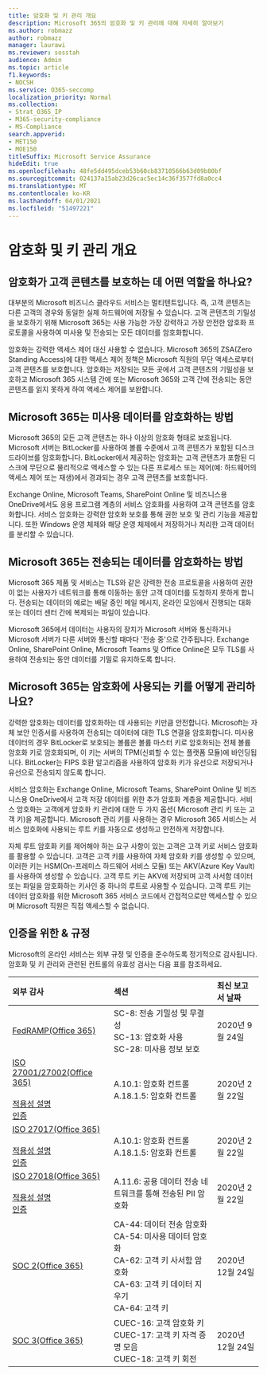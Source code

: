 ```yaml
---
title: 암호화 및 키 관리 개요
description: Microsoft 365의 암호화 및 키 관리에 대해 자세히 알아보기
ms.author: robmazz
author: robmazz
manager: laurawi
ms.reviewer: sosstah
audience: Admin
ms.topic: article
f1.keywords:
- NOCSH
ms.service: O365-seccomp
localization_priority: Normal
ms.collection:
- Strat_O365_IP
- M365-security-compliance
- MS-Compliance
search.appverid:
- MET150
- MOE150
titleSuffix: Microsoft Service Assurance
hideEdit: true
ms.openlocfilehash: 48fe5dd495dceb53b60cb83710566b63d09b80bf
ms.sourcegitcommit: 024137a15ab23d26cac5ec14c36f3577fd8a0cc4
ms.translationtype: MT
ms.contentlocale: ko-KR
ms.lasthandoff: 04/01/2021
ms.locfileid: "51497221"
---
```

# <a name="encryption-and-key-management-overview"></a>암호화 및 키 관리 개요

## <a name="what-role-does-encryption-play-in-protecting-customer-content"></a>암호화가 고객 콘텐츠를 보호하는 데 어떤 역할을 하나요?

대부분의 Microsoft 비즈니스 클라우드 서비스는 멀티텐트입니다. 즉, 고객 콘텐츠는 다른 고객의 경우와 동일한 실제 하드웨어에 저장될 수 있습니다. 고객 콘텐츠의 기밀성을 보호하기 위해 Microsoft 365는 사용 가능한 가장 강력하고 가장 안전한 암호화 프로토콜을 사용하여 미사용 및 전송되는 모든 데이터를 암호화합니다.

암호화는 강력한 액세스 제어 대신 사용할 수 없습니다. Microsoft 365의 ZSA(Zero Standing Access)에 대한 액세스 제어 정책은 Microsoft 직원의 무단 액세스로부터 고객 콘텐츠를 보호합니다. 암호화는 저장되는 모든 곳에서 고객 콘텐츠의 기밀성을 보호하고 Microsoft 365 시스템 간에 또는 Microsoft 365와 고객 간에 전송되는 동안 콘텐츠를 읽지 못하게 하여 액세스 제어를 보완합니다.

## <a name="how-does-microsoft-365-encrypt-data-at-rest"></a>Microsoft 365는 미사용 데이터를 암호화하는 방법

Microsoft 365의 모든 고객 콘텐츠는 하나 이상의 암호화 형태로 보호됩니다. Microsoft 서버는 BitLocker를 사용하여 볼륨 수준에서 고객 콘텐츠가 포함된 디스크 드라이브를 암호화합니다. BitLocker에서 제공하는 암호화는 고객 콘텐츠가 포함된 디스크에 무단으로 물리적으로 액세스할 수 있는 다른 프로세스 또는 제어(예: 하드웨어의 액세스 제어 또는 재생)에서 경과되는 경우 고객 콘텐츠를 보호합니다.

Exchange Online, Microsoft Teams, SharePoint Online 및 비즈니스용 OneDrive에서도 응용 프로그램 계층의 서비스 암호화를 사용하여 고객 콘텐츠를 암호화합니다. 서비스 암호화는 강력한 암호화 보호를 통해 권한 보호 및 관리 기능을 제공합니다. 또한 Windows 운영 체제와 해당 운영 체제에서 저장하거나 처리한 고객 데이터를 분리할 수 있습니다.

## <a name="how-does-microsoft-365-encrypt-data-in-transit"></a>Microsoft 365는 전송되는 데이터를 암호화하는 방법

Microsoft 365 제품 및 서비스는 TLS와 같은 강력한 전송 프로토콜을 사용하여 권한이 없는 사용자가 네트워크를 통해 이동하는 동안 고객 데이터를 도청하지 못하게 합니다. 전송되는 데이터의 예로는 배달 중인 메일 메시지, 온라인 모임에서 진행되는 대화 또는 데이터 센터 간에 복제되는 파일이 있습니다.

Microsoft 365에서 데이터는 사용자의 장치가 Microsoft 서버와 통신하거나 Microsoft 서버가 다른 서버와 통신할 때마다 '전송 중'으로 간주됩니다. Exchange Online, SharePoint Online, Microsoft Teams 및 Office Online은 모두 TLS를 사용하여 전송되는 동안 데이터를 기밀로 유지하도록 합니다.

## <a name="how-does-microsoft-365-manage-the-keys-used-for-encryption"></a>Microsoft 365는 암호화에 사용되는 키를 어떻게 관리하나요?

강력한 암호화는 데이터를 암호화하는 데 사용되는 키만큼 안전합니다. Microsoft는 자체 보안 인증서를 사용하여 전송되는 데이터에 대한 TLS 연결을 암호화합니다. 미사용 데이터의 경우 BitLocker로 보호되는 볼륨은 볼륨 마스터 키로 암호화되는 전체 볼륨 암호화 키로 암호화되며, 이 키는 서버의 TPM(신뢰할 수 있는 플랫폼 모듈)에 바인딩됩니다. BitLocker는 FIPS 호환 알고리즘을 사용하여 암호화 키가 유선으로 저장되거나 유선으로 전송되지 않도록 합니다.

서비스 암호화는 Exchange Online, Microsoft Teams, SharePoint Online 및 비즈니스용 OneDrive에서 고객 저장 데이터를 위한 추가 암호화 계층을 제공합니다. 서비스 암호화는 고객에게 암호화 키 관리에 대한 두 가지 옵션( Microsoft 관리 키 또는 고객 키)을 제공합니다. Microsoft 관리 키를 사용하는 경우 Microsoft 365 서비스는 서비스 암호화에 사용되는 루트 키를 자동으로 생성하고 안전하게 저장합니다.

자체 루트 암호화 키를 제어해야 하는 요구 사항이 있는 고객은 고객 키로 서비스 암호화를 활용할 수 있습니다. 고객은 고객 키를 사용하여 자체 암호화 키를 생성할 수 있으며, 이러한 키는 HSM(On-프레미스 하드웨어 서비스 모듈) 또는 AKV(Azure Key Vault)를 사용하여 생성할 수 있습니다. 고객 루트 키는 AKV에 저장되며 고객 사서함 데이터 또는 파일을 암호화하는 키사인 중 하나의 루트로 사용할 수 있습니다. 고객 루트 키는 데이터 암호화를 위한 Microsoft 365 서비스 코드에서 간접적으로만 액세스할 수 있으며 Microsoft 직원은 직접 액세스할 수 없습니다.

## <a name="related-external-regulations--certifications"></a>인증을 위한 & 규정

Microsoft의 온라인 서비스는 외부 규정 및 인증을 준수하도록 정기적으로 감사됩니다. 암호화 및 키 관리와 관련된 컨트롤의 유효성 검사는 다음 표를 참조하세요.

| **외부 감사** | **섹션** | **최신 보고서 날짜** |
|:--------------------|:------------|:-----------------------|
| [FedRAMP(Office 365)](https://compliance.microsoft.com/compliancemanager) | SC-8: 전송 기밀성 및 무결성 <br> SC-13: 암호화 사용 <br> SC-28: 미사용 정보 보호 <br>  | 2020년 9월 24일 |
| [ISO 27001/27002(Office 365)](https://servicetrust.microsoft.com/ViewPage/MSComplianceGuideV3?command=Download&downloadType=Document&downloadId=d7864d4f-e053-4cc4-a964-fa526d07c3be&tab=7027ead0-3d6b-11e9-b9e1-290b1eb4cdeb&docTab=7027ead0-3d6b-11e9-b9e1-290b1eb4cdeb_ISO_Reports) <br><br> [적용성 설명](https://servicetrust.microsoft.com/ViewPage/MSComplianceGuide?command=Download&downloadType=Document&downloadId=8ee1e46b-2ada-4e7b-bb7d-4c55a8cb6fcd&docTab=4ce99610-c9c0-11e7-8c2c-f908a777fa4d_ISO_Reports) <br> [인증](https://servicetrust.microsoft.com/ViewPage/MSComplianceGuideV3?command=Download&downloadType=Document&downloadId=1e84a14a-2468-45ac-9412-5e53250d57ec&tab=7027ead0-3d6b-11e9-b9e1-290b1eb4cdeb&docTab=7027ead0-3d6b-11e9-b9e1-290b1eb4cdeb_ISO_Reports) | A.10.1: 암호화 컨트롤 <br> A.18.1.5: 암호화 컨트롤 | 2020년 2월 22일 |
| [ISO 27017(Office 365)](https://servicetrust.microsoft.com/ViewPage/MSComplianceGuideV3?command=Download&downloadType=Document&downloadId=d7864d4f-e053-4cc4-a964-fa526d07c3be&tab=7027ead0-3d6b-11e9-b9e1-290b1eb4cdeb&docTab=7027ead0-3d6b-11e9-b9e1-290b1eb4cdeb_ISO_Reports) <br><br> [적용성 설명](https://servicetrust.microsoft.com/ViewPage/MSComplianceGuide?command=Download&downloadType=Document&downloadId=8ee1e46b-2ada-4e7b-bb7d-4c55a8cb6fcd&docTab=4ce99610-c9c0-11e7-8c2c-f908a777fa4d_ISO_Reports) <br> [인증](https://servicetrust.microsoft.com/ViewPage/MSComplianceGuideV3?command=Download&downloadType=Document&downloadId=70de0999-5451-43a3-9ef4-761e8fbfb1a3&tab=7027ead0-3d6b-11e9-b9e1-290b1eb4cdeb&docTab=7027ead0-3d6b-11e9-b9e1-290b1eb4cdeb_ISO_Reports) | A.10.1: 암호화 컨트롤 <br> A.18.1.5: 암호화 컨트롤 | 2020년 2월 22일 |
| [ISO 27018(Office 365)](https://servicetrust.microsoft.com/ViewPage/MSComplianceGuideV3?command=Download&downloadType=Document&downloadId=d7864d4f-e053-4cc4-a964-fa526d07c3be&tab=7027ead0-3d6b-11e9-b9e1-290b1eb4cdeb&docTab=7027ead0-3d6b-11e9-b9e1-290b1eb4cdeb_ISO_Reports) <br><br> [적용성 설명](https://servicetrust.microsoft.com/ViewPage/MSComplianceGuide?command=Download&downloadType=Document&downloadId=8ee1e46b-2ada-4e7b-bb7d-4c55a8cb6fcd&docTab=4ce99610-c9c0-11e7-8c2c-f908a777fa4d_ISO_Reports) <br> [인증](https://servicetrust.microsoft.com/ViewPage/MSComplianceGuideV3?command=Download&downloadType=Document&downloadId=43e89534-f48d-42ea-a7a7-3523ff516036&tab=7027ead0-3d6b-11e9-b9e1-290b1eb4cdeb&docTab=7027ead0-3d6b-11e9-b9e1-290b1eb4cdeb_ISO_Reports) | A.11.6: 공용 데이터 전송 네트워크를 통해 전송된 PII 암호화 | 2020년 2월 22일 |
| [SOC 2(Office 365)](https://servicetrust.microsoft.com/ViewPage/MSComplianceGuideV3?command=Download&downloadType=Document&downloadId=a73c1738-7892-42b7-acd3-87b6371c53f6&tab=7027ead0-3d6b-11e9-b9e1-290b1eb4cdeb&docTab=7027ead0-3d6b-11e9-b9e1-290b1eb4cdeb_SOC_%2F_SSAE_16_Reports) | CA-44: 데이터 전송 암호화 <br> CA-54: 미사용 데이터 암호화 <br> CA-62: 고객 키 사서함 암호화 <br> CA-63: 고객 키 데이터 지우기 <br> CA-64: 고객 키 | 2020년 12월 24일 |
| [SOC 3(Office 365)](https://servicetrust.microsoft.com/ViewPage/MSComplianceGuideV3?command=Download&downloadType=Document&downloadId=274054e5-4968-48d2-bf94-9a8eda5d7a93&tab=7027ead0-3d6b-11e9-b9e1-290b1eb4cdeb&docTab=7027ead0-3d6b-11e9-b9e1-290b1eb4cdeb_SOC_%2F_SSAE_16_Reports) | CUEC-16: 고객 암호화 키 <br> CUEC-17: 고객 키 자격 증명 모음 <br>  CUEC-18: 고객 키 회전| 2020년 12월 24일 |
